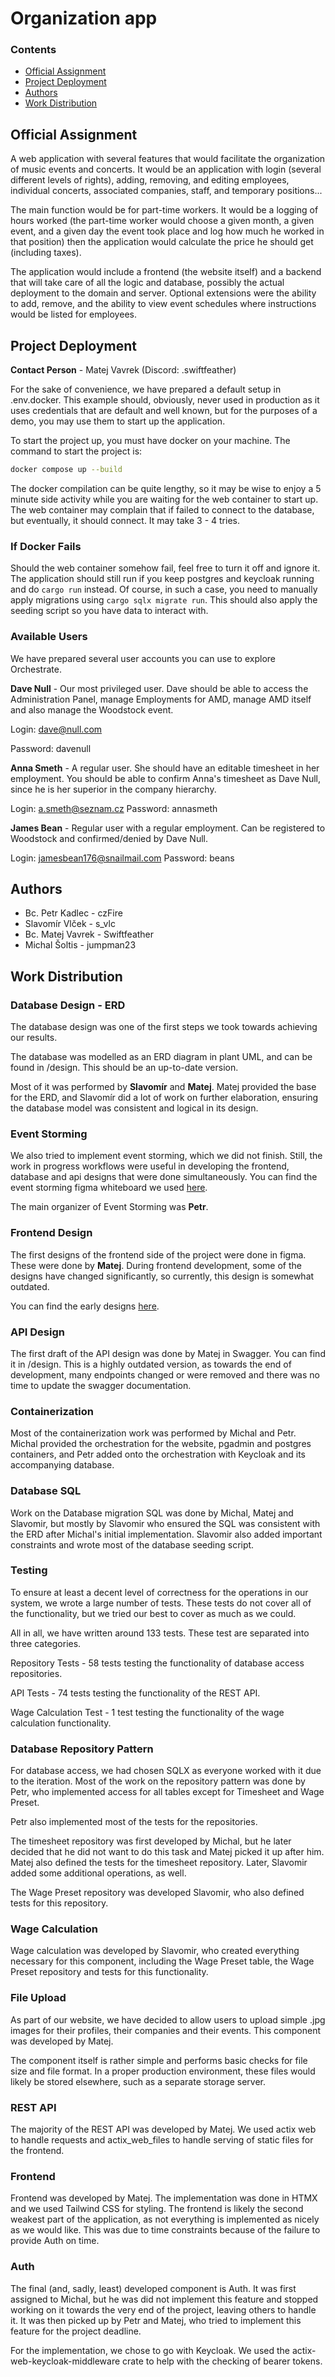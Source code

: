 # Organization app

### Contents
- [Official Assignment](#official-assignment)
- [Project Deployment](#project-deployment)
- [Authors](#authors)
- [Work Distribution](#work-distribution)

## Official Assignment

A web application with several features that would facilitate the organization
of music events and concerts. It would be an application with login (several
different levels of rights), adding, removing, and editing employees,
individual concerts, associated companies, staff, and temporary positions...

The main function would be for part-time workers. It would be a logging of hours
worked (the part-time worker would choose a given month, a given event, and a
given day the event took place and log how much he worked in that position) then
the application would calculate the price he should get (including taxes).

The application would include a frontend (the website itself) and a backend that
will take care of all the logic and database, possibly the actual deployment to
the domain and server. Optional extensions were the ability to add, remove, and
the ability to view event schedules where instructions would be listed for
employees.

## Project Deployment
**Contact Person** - Matej Vavrek (Discord: .swiftfeather)

For the sake of convenience, we have prepared a default setup in .env.docker. 
This example should, obviously, never used in production as it uses credentials that are default and well known, but for the purposes of a demo, you may use them to start up the application.

To start the project up, you must have docker on your machine.
The command to start the project is:
```sh
docker compose up --build
```

The docker compilation can be quite lengthy, so it may be wise to enjoy a 5 minute side activity while you are waiting for the web container to start up.
The web container may complain that if failed to connect to the database, but eventually, it should connect. It may take 3 - 4 tries.

### If Docker Fails
Should the web container somehow fail, feel free to turn it off and ignore it. The application should still run if you keep postgres and keycloak running and do ``cargo run`` instead.
Of course, in such a case, you need to manually apply migrations using ``cargo sqlx migrate run``. This should also apply the seeding script so you have data to interact with.


### Available Users
We have prepared several user accounts you can use to explore Orchestrate.

**Dave Null** - Our most privileged user. Dave should be able to access the Administration Panel, manage Employments for AMD, manage AMD itself and also manage the Woodstock event.

Login: dave@null.com 

Password: davenull

**Anna Smeth** - A regular user. She should have an editable timesheet in her employment. You should be able to confirm Anna's timesheet as Dave Null, since he is her superior in the company hierarchy.

Login: a.smeth@seznam.cz
Password: annasmeth

**James Bean** - Regular user with a regular employment. Can be registered to Woodstock and confirmed/denied by Dave Null.

Login: jamesbean176@snailmail.com
Password: beans

## Authors 
* Bc. Petr Kadlec - czFire
* Slavomír Vlček - s_vlc
* Bc. Matej Vavrek - Swiftfeather
* Michal Šoltis - jumpman23

## Work Distribution
### Database Design - ERD
The database design was one of the first steps we took towards achieving our
results.

The database was modelled as an ERD diagram in plant UML, and can be found in
/design. This should be an up-to-date version.

Most of it was performed by **Slavomír** and **Matej**. Matej provided the base for the
ERD, and Slavomír did a lot of work on further elaboration, ensuring the
database model was consistent and logical in its design.

### Event Storming
We also tried to implement event storming, which we did not finish. Still, the work in progress workflows were useful in developing the frontend, database and api designs that were done simultaneously.
You can find the event storming figma whiteboard we used [here](https://www.figma.com/file/wkLYbNLmuZt3n8VkvsprZH/Event-organization-app?type=whiteboard&node-id=0-1).

The main organizer of Event Storming was **Petr**.

### Frontend Design 
The first designs of the frontend side of the project were
done in figma. These were done by **Matej**. During frontend development, some of
the designs have changed significantly, so currently, this design is somewhat outdated.

You can find the early designs
[here](https://www.figma.com/file/TdkpVqSw8VvE8rMivkN2xl/Orchestrate---Rust-App?type=design&node-id=74%3A1472&mode=design&t=zWLYTI86JcVkAUde-1).

### API Design
The first draft of the API design was done by Matej in Swagger. You can find it
in /design.  This is a highly outdated version, as towards the end of development,
many endpoints changed or were removed and there was no time to update the swagger documentation.

### Containerization
Most of the containerization work was performed by Michal and Petr. Michal
provided the orchestration for the website, pgadmin and postgres containers, and
Petr added onto the orchestration with Keycloak and its accompanying database.

### Database SQL
Work on the Database migration SQL was done by Michal, Matej and Slavomir, but mostly by
Slavomir who ensured the SQL was consistent with the ERD after Michal's initial implementation.
Slavomir also added important constraints and wrote most of the database seeding script.

### Testing
To ensure at least a decent level of correctness for the operations in our system, we wrote a large number of tests. These tests do not cover all of the functionality, but we tried our best to cover as much as we could.


All in all, we have written around 133 tests. These test are separated into three categories.

Repository Tests - 58 tests testing the functionality of database access repositories.

API Tests - 74 tests testing the functionality of the REST API.

Wage Calculation Test - 1 test testing the functionality of the wage calculation functionality.

### Database Repository Pattern
For database access, we had chosen SQLX as everyone worked with it due to the
iteration. Most of the work on the repository pattern was done by Petr, who
implemented access for all tables except for Timesheet and Wage Preset.

Petr also implemented most of the tests for the repositories.

The timesheet repository was first developed by Michal, but he later decided that
he did not want to do this task and Matej picked it up after him. Matej also defined 
the tests for the timesheet repository. Later, Slavomir added some additional operations, as well.

The Wage Preset repository was developed Slavomir, who also defined tests for this repository.

### Wage Calculation
Wage calculation was developed by Slavomir, who created everything necessary for
this component, including the Wage Preset table, the Wage Preset repository and
tests for this functionality.

### File Upload
As part of our website, we have decided to allow users to upload simple .jpg
images for their profiles, their companies and their events.  This component was
developed by Matej.

The component itself is rather simple and performs basic checks for file size
and file format. In a proper production environment, these files would likely be
stored elsewhere, such as a separate storage server.

### REST API
The majority of the REST API was developed by Matej. We used actix web to handle
requests and actix_web_files to handle serving of static files for the frontend.

### Frontend
Frontend was developed by Matej. The implementation was done in HTMX and we used
Tailwind CSS for styling.  The frontend is likely the second weakest part of the
application, as not everything is implemented as nicely as we would like. This
was due to time constraints because of the failure to provide Auth on time.

### Auth
The final (and, sadly, least) developed component is Auth. It was first assigned to Michal, but he
was did not implement this feature and stopped working on it towards the very end of the project, 
leaving others to handle it. 
It was then picked up by Petr and Matej, who tried to implement this feature for the project deadline.

For the implementation, we chose to go with Keycloak. We used the actix-web-keycloak-middleware
crate to help with the checking of bearer tokens.
